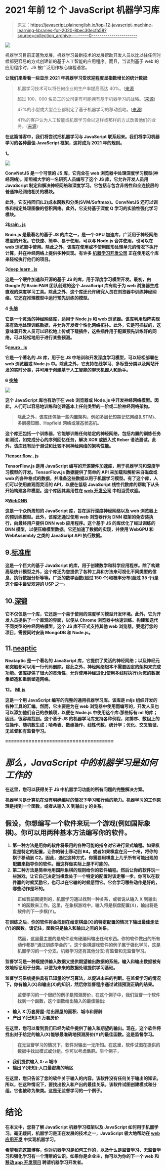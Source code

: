 # 2021 年前 12 个 JavaScript 机器学习库

> 原文：<https://javascript.plainenglish.io/top-12-javascript-machine-learning-libraries-for-2020-8bec30ecfa58?source=collection_archive---------0----------------------->

![](img/ae2346ec0d92587fa6fdc3cd070211de.png)

机器学习目前正蓬勃发展，机器学习最新技术的发展帮助开发人员以比以往任何时候都更容易的方式创建新的基于人工智能的应用程序。而且，当谈到基于 web 的应用程序时，JS 被广泛用作核心编程语言。

**让我们来看看一些显示 2021 年机器学习受欢迎程度呈指数增长的统计数据:**

> 机器学习技术可以将任何企业的生产率提高高达 40%。([来源](https://techjury.net/blog/global-it-economics/)
> 
> 超过 100，000 名员工的公司更有可能拥有基于机器学习的战略。([来源](https://www.mit.edu/research/))
> 
> 47%的小型或大型企业都制定了基于机器学习的移动战略。([来源](https://www.standardfirms.com/web-design-development-stats-facts/))
> 
> 41%的客户认为人工智能或机器学习会以这样或那样的方式改善他们的业务。([来源](https://www.agilitypr.com/pr-news/public-relations/the-ai-revolution-better-business-with-smarter-machines/))

**在这篇博客中，我们将尝试把机器学习与 JavaScript 联系起来。我们将学习机器学习的各种最佳 JavaScript 框架，这将成为 2021 年的规则。**

**1。**[](https://cs.stanford.edu/people/karpathy/convnetjs/)

**![](img/385fdc5a496c667837a87e680b40cef6.png)**

**ConvNetJS 是一个可信的 JS 库，它完全在 web 浏览器中处理深度学习模型(神经网络)。斯坦福大学的一名研究人员编写了这个 JS 库，它允许开发人员用 JavaScript 制定和解决神经网络和深度学习。它包括与包含非线性和全连接层的普通神经网络相关的模块。**

**此外，它支持回归(L2)成本函数和分类(SVM/Softmax)。ConvNetJS 还可以训练和指定处理图像的卷积网络。此外，它支持基于深度 Q 学习的实验性强化学习模块。**

****2**[**brain . js**](https://github.com/BrainJS)**

**Brain.js 是最著名的基于 JS 的库之一，是一个 GPU 加速库，广泛用于神经网络模型的开发。它快速、简单、易于使用，可以与 Node.js 合并使用，也可以在 web 浏览器中使用。除此之外，该库在使用或不使用图形处理单元的情况下执行计算，并在神经网络上提供多种实现。有许多 [**机器学习开发公司**](https://www.xicom.biz/latest-thinking/artificial-intelligence/) 正在使用这个库来轻松执行他们的项目。**

****3**[**deep learn . js**](https://www.npmjs.com/package/deeplearn)**

**这是一个硬件加速和开源的基于 JS 的库，用于深度学习模型开发。最初，由 Google 的 Brain PAIR 团队创建的这个 JavaScript 库有助于为 web 浏览器生成直观的深度学习工具。除此之外，这个库还允许研究人员在浏览器中训练神经网络。它还在推理模型中运行预先训练的模型。**

****4** [**头脑**](https://stevenmiller888.github.io/mindjs.net/)**

**它是一个灵活的神经网络库，适用于 Node.js 和 web 浏览器。该库利用矩阵实现来有效地处理训练数据，并允许开发者个性化网络拓扑。此外，它是可插拔的，这意味着开发人员可以轻松地上传或下载插件，这些插件用于配置预先训练好的网络，可以轻松地用于进行某些预测。**

****5**[**neuro . js**](https://neuro.js.org/)**

**它是一个著名的 JS 库，用于在 JS 中培训和开发深度学习模型，可以轻松部署在 web 浏览器或 Node.js 中。除此之外，它支持在线学习、多标签分类以及网站开发的实时分类，并可用于创建基于人工智能的聊天机器人和助手。**

****6** [**突触**](https://www.nongnu.org/synaptic/)**

**![](img/e05b546eebd76f7edca53b88b19c5576.png)**

**这个 JavaScript 库也有助于在 web 浏览器或 Node.js 中开发神经网络模型。因此，人们可以容易地训练和创建基本上任何类型的一阶或二阶神经网络架构。**

> **除此之外，该库还包括一些内置架构，例如多层长短期记忆网络(LSTM)、多层感知器、Hopfield 网络或液态状态机。**

**这个库还包括一个训练器，它能够训练任何给定的神经网络，包括内置的训练任务和测试，如完成分心的序列回忆任务，解决 XOR 或嵌入式 Reber 语法测试。此外，该库还有助于测试和比较不同神经网络的架构性能。**

****7**[tensor flow . js](https://www.tensorflow.org/js)**

**TensorFlow.js 是用 JavaScript 编写的开源硬件加速库，用于机器学习和深度学习模型的开发。TensorFlow.js 数据提供了简单的 API 来加载和解析来自磁盘或 web 的各种格式的数据，并准备这些数据以用于机器学习模型。有了这个库，人们可以使用直观而灵活的 API，以便在低级 JavaScript 线性代数库的帮助下从头开始构建各种模型。这个库因其易用性在 [**web 开发公司**](https://www.xicom.biz/cdn/web-development.html) 中相当受欢迎。**

****8**[**WebDNN**](https://mil-tokyo.github.io/webdnn/)**

**这是一个众所周知的 JavaScript 库，旨在运行深度神经网络以及 web 浏览器上的预训练模型。此外，该库还通过使用 web 浏览器作为 DNN 框架的免安装执行，向最终用户提供 DNN web 应用程序。这个基于 JS 的库优化了经过训练的 DNN 模型，以便压缩模型数据。它还加速了数据的实现，并使用 WebGPU 和 WebAssembly 之类的 JavaScript API 执行数据。**

## **9.[标准库](https://stdlib.io/)**

**这是一个巨大的基于 JavaScript 的库，用于创建数学和科学应用程序。除了构建高级统计模型之外，这个库还为您提供了各种工具和方法来可视化不同类型的信息、执行数据分析等等。广泛的数学函数(超过 150 个)和概率分布(超过 35 个)是这个库中最受欢迎的 USP 之一。**

## **10.[深锻](http://deepforge.org/)**

**它不仅仅是一个库，它还是一个易于使用的深度学习模型开发环境。此外，它为开发人员提供了一个直观的界面，以便从 Chrome 浏览器中快速训练、构建和迭代不同类型的神经网络模型。这个 JS 库不正式支持其他 web 浏览器，要运行您的项目，需要同时安装 MongoDB 和 Node.js。**

## **11.[neaptic](https://wagenaartje.github.io/neataptic/)**

**Neataptic 是一个著名的 JavaScript 库，它提供了灵活的神经网络；以及神经元和突触都可以用一行代码删除。除此之外，神经网络根本不需要固定的架构来完成功能。该库提供了很大的灵活性，允许使用神经进化(使用多线程执行)为您的数据集塑造和重新塑造网络。**

****12。** [**Ml.js**](https://github.com/mljs/ml)**

**这是一个用 JavaScript 编写的完整的通用机器学习库。该库是 mljs 组织开发的各种工具的汇编。然而，它主要是为在 web 浏览器中使用而编写的，开发人员也可以添加他们自己的依赖项，以便在 Node.js 中使用这个库:那些标有 ml 的库；因此，很容易找到。这个基于 JS 的机器学习库支持各种例程，如排序、数组上的位操作、随机数生成；哈希表、数组操作、线性代数、统计学；优化、交叉验证、无监督和有监督学习。**

**=====================================**

# *****那么，JavaScript 中的机器学习是如何工作的*****

**在这里，您可以获得关于 JS 中机器学习功能的所有问题的完整解决方案。**

**机器学习是计算机在没有明确编程的情况下学习和行动的能力。机器学习的工作原理是找到一个函数，或者从输入 X 到输出 y 的关系。**

## **假设，你想编写一个软件来玩一个游戏(例如国际象棋)。你可以用两种基本方法编写你的软件。**

1.  **第一种方法是用你的软件将采用的各种可能的指令对它进行显式编程。如果棋盘是特定的配置，让你的骑士移动到 B4。或者如果棋盘在另一个州，将你的棋子移动到 C2。因此，通过这种方式，你需要用棋盘上几乎所有可能出现的配置来指导你的软件。而这样做实际上是不可能的。**
2.  **第二种方法是简单地用国际象棋的规则给你的软件编程。然后让你的软件玩一些游戏，让它自己决定当棋盘处于一个特定的配置时该走哪一步。你可以在软件赢的时候奖励它，也可以在它输的时候惩罚它。它会学习哪些动作是好的，哪些动作是坏的。**

> **正如我前面提到的，机器学习通过找到一种关系，或者说从输入 X 到输出 Y 的函数来工作。这里，在象棋游戏中，输入将是棋盘配置(X)，输出将是软件的下一步棋(Y)。**

**在训练之后，你的软件将会找到在给定棋盘(X)的特定配置的情况下输出最佳走法(Y)的函数。请记住，函数只是输入和输出之间的关系。**

> **然而，这里最主要的是软件没有硬编码输出任何东西。你的软件做出的所有动作都是“通过训练学会的”。这个象棋游戏软件的例子属于强化学习，这是机器学习的一个分支。机器学习还有其他分支:有监督和无监督学习。**

**监督学习是一种既提供输入数据又提供期望输出数据的系统。输入和输出数据被有效地标记用于分类，以便为未来的数据处理提供学习基础。**

**监督学习系统提供具有已知量的学习算法，以促进未来的判断。在监督学习的情况下，你有输入(X)和输出(X)的知识，然后你监督程序通过试错预测正确的结果。**

> **监督学习的一个很好的例子是预测房价，在这个例子中，我们监督一个软件找到一个函数，这个函数给出输入的最佳输出:**

*   ****输入 X:万套房屋-给出房屋的面积、城市和房龄****
*   ****产出 Y(已知):1 万套房价****

**在这里，您可以看到我们已经为软件提供了输入和期望的输出。现在，这个软件将找出对于给定的输入(X)能够最准确地预测房价(Y)的最佳函数。这是监督学习。**

> **在无监督学习的情况下，软件对输出一无所知。在这里，软件试图在提供的数据中找出模式或分组。你可以考虑集群。举个例子，**

*   ****我们提供输入 X: a 城市****
*   ****输出 Y(未知):人口最密集的地区****

**在这里，您只告诉了您的软件关于输入的内容。该软件没有任何关于输出的知识。所以，在这种情况下，要找出投入和产出的最佳关系。该软件试图创建模式和分组。它也被称为聚类。这是无监督学习的一个例子。**

# ****结论****

**在本文中，您将了解 JavaScript 机器学习框架以及 JavaScript 如何用于机器学习。毫无疑问，机器学习是正在发展的技术之一，JavaScript 极大地帮助在 [**web 应用开发**](https://www.xicom.biz/cdn/web-development.html) **中实现机器学习。****

**希望看完这篇博客，你对机器学习是如何工作的，以及什么是监督学习、无监督学习和强化学习有一个清晰的认识。如果你是企业主，你可以为你的下一个 web 和 [**移动 app 开发项目**](https://www.xicom.biz/cdn/mobile-app-development.html) 聘请机器学习开发者。**